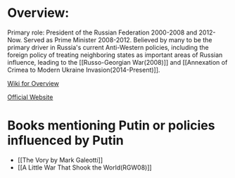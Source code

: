 # Overview:
Primary role: President of the Russian Federation 2000-2008 and 2012-Now. Served as Prime Minister 2008-2012. Believed by many to be the primary driver in Russia's current Anti-Western policies, including the foreign policy of treating neighboring states as important areas of Russian influence, leading to the [[Russo-Georgian War(2008)]] and [[Annexation of Crimea to Modern Ukraine Invasion(2014-Present)]].

[Wiki for Overview](https://en.wikipedia.org/wiki/Vladimir_Putin)

[Official Website](http://en.kremlin.ru/)

# Books mentioning Putin or policies influenced by Putin
- [[The Vory by Mark Galeotti]]
- [[A Little War That Shook the World(RGW08)]]
